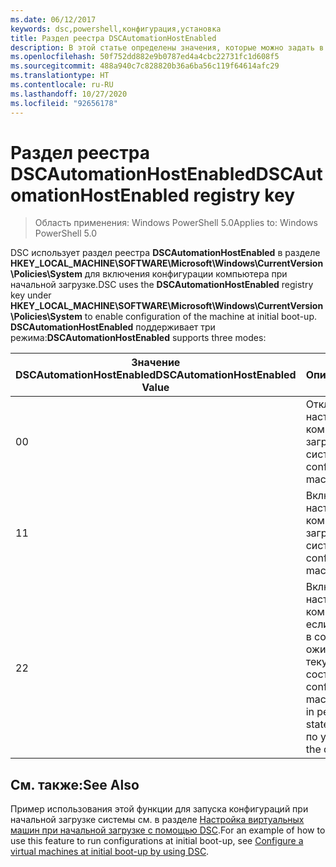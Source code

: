 ```yaml
---
ms.date: 06/12/2017
keywords: dsc,powershell,конфигурация,установка
title: Раздел реестра DSCAutomationHostEnabled
description: В этой статье определены значения, которые можно задать в разделе реестра DSCAutomationHostEnabled.
ms.openlocfilehash: 50f752dd882e9b0787ed4a4cbc22731fc1d608f5
ms.sourcegitcommit: 488a940c7c828820b36a6ba56c119f64614afc29
ms.translationtype: HT
ms.contentlocale: ru-RU
ms.lasthandoff: 10/27/2020
ms.locfileid: "92656178"
---
```

# <a name="dscautomationhostenabled-registry-key"></a><span data-ttu-id="d8c15-104">Раздел реестра DSCAutomationHostEnabled</span><span class="sxs-lookup"><span data-stu-id="d8c15-104">DSCAutomationHostEnabled registry key</span></span>

> <span data-ttu-id="d8c15-105">Область применения: Windows PowerShell 5.0</span><span class="sxs-lookup"><span data-stu-id="d8c15-105">Applies to: Windows PowerShell 5.0</span></span>

<span data-ttu-id="d8c15-106">DSC использует раздел реестра **DSCAutomationHostEnabled** в разделе **HKEY_LOCAL_MACHINE\SOFTWARE\Microsoft\Windows\CurrentVersion\Policies\System** для включения конфигурации компьютера при начальной загрузке.</span><span class="sxs-lookup"><span data-stu-id="d8c15-106">DSC uses the **DSCAutomationHostEnabled** registry key under **HKEY_LOCAL_MACHINE\SOFTWARE\Microsoft\Windows\CurrentVersion\Policies\System** to enable configuration of the machine at initial boot-up.</span></span> <span data-ttu-id="d8c15-107">**DSCAutomationHostEnabled** поддерживает три режима:</span><span class="sxs-lookup"><span data-stu-id="d8c15-107">**DSCAutomationHostEnabled** supports three modes:</span></span>

| <span data-ttu-id="d8c15-108">Значение DSCAutomationHostEnabled</span><span class="sxs-lookup"><span data-stu-id="d8c15-108">DSCAutomationHostEnabled Value</span></span> |                                              <span data-ttu-id="d8c15-109">Описание</span><span class="sxs-lookup"><span data-stu-id="d8c15-109">Description</span></span>                                              |
| ------------------------------ | ----------------------------------------------------------------------------------------------------- |
| <span data-ttu-id="d8c15-110">0</span><span class="sxs-lookup"><span data-stu-id="d8c15-110">0</span></span>                              | <span data-ttu-id="d8c15-111">Отключение настройки компьютера при загрузке системы.</span><span class="sxs-lookup"><span data-stu-id="d8c15-111">Disable configuring the machine at boot-up.</span></span>                                                           |
| <span data-ttu-id="d8c15-112">1</span><span class="sxs-lookup"><span data-stu-id="d8c15-112">1</span></span>                              | <span data-ttu-id="d8c15-113">Включение настройки компьютера при загрузке системы.</span><span class="sxs-lookup"><span data-stu-id="d8c15-113">Enable configuring the machine at boot-up.</span></span>                                                            |
| <span data-ttu-id="d8c15-114">2</span><span class="sxs-lookup"><span data-stu-id="d8c15-114">2</span></span>                              | <span data-ttu-id="d8c15-115">Включение настройки компьютера, только если DSC находится в состоянии ожидания или в текущем состоянии.</span><span class="sxs-lookup"><span data-stu-id="d8c15-115">Enable configuring the machine only if DSC is in pending or current state.</span></span> <span data-ttu-id="d8c15-116">Это значение по умолчанию.</span><span class="sxs-lookup"><span data-stu-id="d8c15-116">This is the default value.</span></span> |

## <a name="see-also"></a><span data-ttu-id="d8c15-117">См. также:</span><span class="sxs-lookup"><span data-stu-id="d8c15-117">See Also</span></span>

<span data-ttu-id="d8c15-118">Пример использования этой функции для запуска конфигураций при начальной загрузке системы см. в разделе [Настройка виртуальных машин при начальной загрузке с помощью DSC](bootstrapDsc.md).</span><span class="sxs-lookup"><span data-stu-id="d8c15-118">For an example of how to use this feature to run configurations at initial boot-up, see [Configure a virtual machines at initial boot-up by using DSC](bootstrapDsc.md).</span></span>
